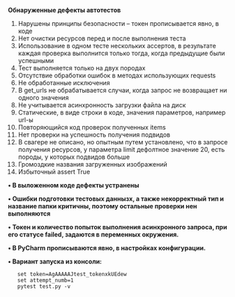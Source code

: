 **Обнаруженные дефекты автотестов**

1.  Нарушены принципы безопасности – токен прописывается явно, в коде
2.  Нет очистки ресурсов перед и после выполнения теста
3.  Использование в одном тесте нескольких ассертов, в результате каждая проверка выполнится только тогда, когда предыдущие были успешными
4.  Тест выполняется только на двух породах  
5.  Отсутствие обработки ошибок в методах использующих requests
6.  Не обработанные исключения
7.  В get_urls не обрабатывается случаи, когда запрос не возвращает ни одного значения
8.  Не учитывается асинхронность загрузки файла на диск
9.  Статические, в виде строки в коде, значения параметров, например url-ы
10.  Повторяющийся код проверок полученных items 
11. Нет проверки на успешность получения подвидов
12. В свагере не описано, но опытным путем установлено, что  в запросе получения ресурсов,  у параметра limit дефолтное  значение  20, есть породы, у которых подвидов больше  
13. Громоздкие названия загруженных изображений 
14. Избыточный assert True


**•	В выложенном коде дефекты устранены**

**•	Ошибки подготовки тестовых даннызх, а также некорректный тип и название папки критичны, поэтому остальные проверки нен выполняются**

**•	Токен и количество попыток выполнения  асинхронного запроса, при его статусе failed, задаются в переменных окружения.**
      
**•	В PyCharm прописываются явно, в настройках конфигурации.**
      
**•	Вариант запуска из консоли:**

       set token=AgAAAAAJtest_tokenxkUEdew
       set attempt_numb=1
       pytest test.py -v         
